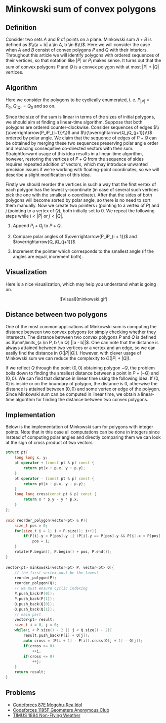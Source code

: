 <!--?title Minkowski sum of convex polygons -->
# Minkowski sum of convex polygons

## Definition
Consider two sets $A$ and $B$ of points on a plane. Minkowski sum $A + B$ is defined as $\\{a + b| a \in A, b \in B\\}$.
Here we will consider the case when $A$ and $B$ consist of convex polygons $P$ and $Q$ with their interiors.
Throughout this article we will identify polygons with ordered sequences of their vertices, so that notation like $|P|$ or
$P_i$ makes sense.
It turns out that the sum of convex polygons $P$ and $Q$ is a convex polygon with at most $|P| + |Q|$ vertices.

## Algorithm

Here we consider the polygons to be cyclically enumerated, i. e. $P_{|P|} = P_0,\ Q_{|Q|} = Q_0$ and so on.

Since the size of the sum is linear in terms of the sizes of initial polygons, we should aim at finding a linear-time algorithm.
Suppose that both polygons are ordered counter-clockwise. Consider sequences of edges $\\{\overrightarrow{P_iP_{i+1}}\\}$
and $\\{\overrightarrow{Q_jQ_{j+1}}\\}$ ordered by polar angle. We claim that the sequence of edges of $P + Q$ can be obtained by merging
these two sequences preserving polar angle order and replacing consequitive co-directed vectors with their sum. Straightforward usage of this idea results
in a linear-time algorithm, however, restoring the vertices of $P + Q$ from the sequence of sides requires repeated addition of vectors,
which may introduce unwanted precision issues if we're working with floating-point coordinates, so we will describe a slight
modification of this idea.


Firstly we should reorder the vertices in such a way that the first vertex
of each polygon has the lowest y-coordinate (in case of several such vertices pick the one with the smallest x-coordinate). After that the sides of both polygons
will become sorted by polar angle, so there is no need to sort them manually.
Now we create two pointers $i$ (pointing to a vertex of $P$) and $j$ (pointing to a vertex of $Q$), both initially set to 0.
We repeat the following steps while $i < |P|$ or $j < |Q|$.

1. Append $P_i + Q_j$ to $P + Q$.

2. Compare polar angles of $\overrightarrow{P_iP_{i + 1}}$ and $\overrightarrow{Q_jQ_{j+1}}$.

3. Increment the pointer which corresponds to the smallest angle (if the angles are equal, increment both).

## Visualization

Here is a nice visualization, which may help you understand what is going on.

<center>![Visual](minkowski.gif)</center>

## Distance between two polygons
One of the most common applications of Minkowski sum is computing the distance between two convex polygons (or simply checking whether they intersect).
The distance between two convex polygons $P$ and $Q$ is defined as $\min\limits_{a \in P, b \in Q} ||a - b||$. One can note that
the distance is always attained between two vertices or a vertex and an edge, so we can easily find the distance in $O(|P||Q|)$. However,
with clever usage of Minkowski sum we can reduce the complexity to $O(|P| + |Q|)$.

If we reflect $Q$ through the point $(0, 0)$ obtaining polygon $-Q$, the problem boils down to finding the smallest distance between a point in
$P + (-Q)$ and $(0, 0)$. We can find that distance in linear time using the following idea.
If $(0, 0)$ is inside or on the boundary of polygon, the distance is $0$, otherwise the distance is attained between $(0, 0)$ and some vertex or edge of the polygon.
Since Minkowski sum can be computed
in linear time, we obtain a linear-time algorithm for finding the distance between two convex polygons.

## Implementation
Below is the implementation of Minkowski sum for polygons with integer points. Note that in this case all computations can be done in integers since
instead of computing polar angles and directly comparing them we can look at the sign of cross product of two vectors.

```cpp minkowski
struct pt{
    long long x, y;
    pt operator + (const pt & p) const {
        return pt{x + p.x, y + p.y};
    }
    pt operator - (const pt & p) const {
        return pt{x - p.x, y - p.y};
    }
    long long cross(const pt & p) const {
        return x * p.y - y * p.x;
    }
};

void reorder_polygon(vector<pt> & P){
    size_t pos = 0;
    for(size_t i = 1; i < P.size(); i++){
        if(P[i].y < P[pos].y || (P[i].y == P[pos].y && P[i].x < P[pos].x))
            pos = i;
    }
    rotate(P.begin(), P.begin() + pos, P.end());
}

vector<pt> minkowski(vector<pt> P, vector<pt> Q){
    // the first vertex must be the lowest
    reorder_polygon(P);
    reorder_polygon(Q);
    // we must ensure cyclic indexing
    P.push_back(P[0]);
    P.push_back(P[1]);
    Q.push_back(Q[0]);
    Q.push_back(Q[1]);
    // main part
    vector<pt> result;
    size_t i = 0, j = 0;
    while(i < P.size() - 2 || j < Q.size() - 2){
        result.push_back(P[i] + Q[j]);
        auto cross = (P[i + 1] - P[i]).cross(Q[j + 1] - Q[j]);
        if(cross >= 0)
            ++i;
        if(cross <= 0)
            ++j;
    }
    return result;
}

```

## Problems
 * [Codeforces 87E Mogohu-Rea Idol](https://codeforces.com/problemset/problem/87/E)
 * [Codeforces 1195F Geometers Anonymous Club](https://codeforces.com/contest/1195/problem/F)
 * [TIMUS 1894 Non-Flying Weather](https://acm.timus.ru/problem.aspx?space=1&num=1894)

